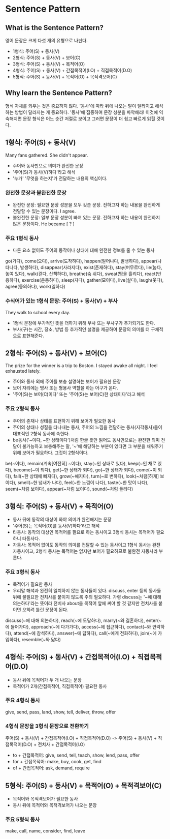 # Sentence Pattern

## What is the Sentence Pattern?

영어 문장은 크게 다섯 개의 유형으로 나뉜다.

- 1형식: 주어(S) + 동사(V)
- 2형식: 주어(S) + 동사(V) + 보어(C)
- 3형식: 주어(S) + 동사(V) + 목적어(O)
- 4형식: 주어(S) + 동사(V) + 간접목적어(I.O) + 직접목적어(D.O)
- 5형식: 주어(S) + 동사(V) + 목적어(O) + 목적격보어(C)

## Why learn the Sentence Pattern?

형식 자체를 외우는 것은 중요하지 않다. '동사'에 따라 뒤에 나오는 말이 달라지고 해석하는 방법이 달라지는 게 중요하다. '동사'에 집중하여 문장 성분을 파악해라! 이것에 익숙해지면 문장 형식은 어느 순간 저절로 보이고 그러면 문장이 더 쉽고 빠르게 읽힐 것이다.

## 1형식: 주어(S) + 동사(V)

Many fans gathered.
She didn't appear.

- 주어와 동사만으로 의미가 완전한 문장
- '주어(S)가 동사(V)하다'라고 해석
- '누가' '무엇을 하는지'가 전달하는 내용의 핵심이다.


### 완전한 문장과 불완전한 문장

- 완전한 문장: 필요한 문장 성분을 모두 갖춘 문장. 전하고자 하는 내용을 완전하게 전달할 수 있는 문장이다. I agree.
- 불완전한 문장: 일부 문장 성분이 빠져 있는 문장. 전하고자 하는 내용이 완전하지 않은 문장이다. He became [ ? ]

### 주요 1형식 동사

- 다른 요소 없이도 주어의 동작이나 상태에 대해 완전한 정보를 줄 수 있는 동사

go(가다), come(오다), arrive(도착하다), happen(일어나다, 발생하다), appear(나타나다, 발생하다), disappear(사라지다), exist(존재하다), stay(머무르다), lie(눕다, 놓여 있다), walk(걷다, 산책하다), breathe(숨 쉬다), sweat(땀을 흘리다), react(반응하다), exercise(운동하다), sleep(자다), gather(모이다), live(살다), laugh(웃다), agree(동의하다), work(일하다)

### 수식어가 있는 1형식 문장: 주어(S) + 동사(V) + 부사

They walk to school every day.

- 1형식 문장에 부가적인 뜻을 더하기 위해 부사 또는 부사구가 추가되기도 한다.
- 부사(구)는 시간, 장소, 방법 등 추가적인 설명을 제공하여 문장의 의미를 더 구체적으로 표현해준다.

## 2형식: 주어(S) + 동사(V) + 보어(C)

The prize for the winner is a trip to Boston.
I stayed awake all night.
I feel exhausted lately.

- 주어와 동사 외에 주어를 보충 설명하는 보어가 필요한 문장
- 보어 자리에는 명사 또는 형용사 역할을 하는 어구가 온다.
- '주어(S)는 보어(C)이다' 또는 '주어(S)는 보어(C)한 상태이다'라고 해석

### 주요 2형식 동사

- 주어의 존재나 상태를 표현하기 위해 보어가 필요한 동사
- 주어의 상태나 성질을 타나내는 동사, 주어의 느낌을 전달하는 동사(지각동사)들이 대표적인 2형식 동사에 속한다.
- be동사('~이다, ~한 상태이다')처럼 한글 뜻만 읽어도 동사만으로는 완전한 의미 전달이 불가능하고 보충해주는 말, '~'에 해당하는 부분이 있다면 그 부분을 채워주기 위해 보어가 필요하다. 그것이 2형식이다.

be(~이다), remain(계속[여전히] ~이다), stay(~인 상태로 있다), keep(~인 채로 있다), become(~이 되다), get(~한 상태가 되다), go(~한 상태가 되다), come(~이 되다), fall(~한 상태에 빠지다), grow(~해지다), turn(~로 변하다), look(~처럼[하게] 보이다), smell(~한 냄새가 나다), feel(~한 느낌이 나다), taste(~한 맛이 나다), seem(~처럼 보이다), appear(~처럼 보이다), sound(~처럼 들리다)

## 3형식: 주어(S) + 동사(V) + 목적어(O)

- 동사 뒤에 동작의 대상이 와야 의미가 완전해지는 문장
- '주어(S)는 목적어(O)를 동사(V)하다'라고 해석
- 타동사: 동작의 대상인 목적어를 필요로 하는 동사이고 3형식 동사는 목적어가 필요하니 타동사다.
- 자동사: 목적어 없이도 동작의 의미를 전달할 수 있는 동사이고 1형식 동사는 완전 자동사이고, 2형식 동사는 목적어는 없지만 보어가 필요하므로 불완전 자동사라 부른다.


### 주요 3형식 동사

- 목적어가 필요한 동사
- 우리말 해석과 완전히 일치하지 않는 동사들이 있다. discuss, enter 등의 동사들 뒤에 불필요한 전치사를 붙이지 않도록 주의 필요하다. 가령 discuss는 '~에 대해 의논하다'라는 뜻이라 전치사 about을 목적어 앞에 써야 할 것 같지만 전치사를 붙이면 오히려 틀린 문장이 된다.

discuss(~에 대해 의논하다), reach(~에 도달하다), marry(~와 결혼하다), enter(~에 들어가다), approach(~에 다가가다), access(~에 접근하다), contact(~와 연락하다), attend(~에 참석하다), answer(~에 답하다), call(~에게 전화하다), join(~에 가입하다), resemble(~와 닮다)

## 4형식: 주어(S) + 동사(V) + 간접목적어(I.O) + 직접목적어(D.O)

- 동사 뒤에 목적어가 두 개 나오는 문장
- 목적어가 2개(간접목적어, 직접목적어) 필요한 동사

### 주요 4형식 동사

give, send, pass, land, show, tell, deliver, throw, offer

### 4형식 문장을 3형식 문장으로 전환하기

주어(S) + 동사(V) + 간접목적어(I.O) + 직접목적어(D.O) -> 주어(S) + 동사(V) + 직접목적어(D.O) + 전치사 + 간접목적어(I.O)

- to + 간접목적어: give, send, tell, teach, show, lend, pass, offer
- for + 간접목적어: make, buy, cook, get, find
- of + 간접목적어: ask, demand, require

## 5형식: 주어(S) + 동사(V) + 목적어(O) + 목적격보어(C)

- 목적어와 목적격보어가 필요한 동사
- 동사 뒤에 목적어와 목적격보어가 나오는 문장

### 주요 5형식 동사

make, call, name, consider, find, leave

